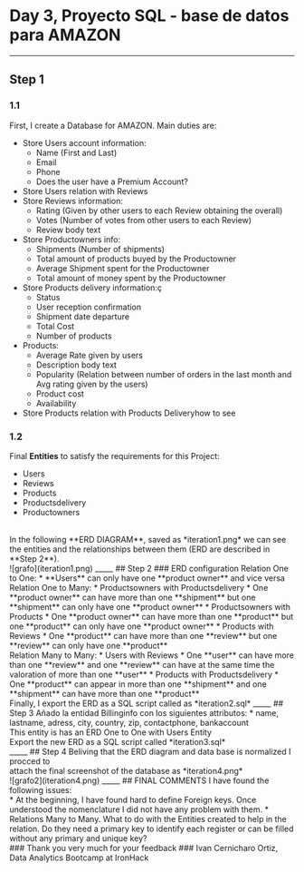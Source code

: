 # Day 3, Proyecto SQL - base de datos para AMAZON
_____
## Step 1
### 1.1
First, I create a Database for AMAZON. Main duties are:
<br>
* Store Users account information:
    * Name (First and Last)
    * Email
    * Phone
    * Does the user have a Premium Account?
* Store Users relation with Reviews
* Store Reviews information:
    * Rating (Given by other users to each Review obtaining the overall)
    * Votes (Number of votes from other users to each Review)
    * Review body text
* Store Productowners info:
    * Shipments (Number of shipments)
    * Total amount of products buyed by the Productowner
    * Average Shipment spent for the Productowner
    * Total amount of money spent by the Productowner
* Store Products delivery information:ç
    * Status
    * User reception confirmation
    * Shipment date departure
    * Total Cost
    * Number of products
* Products:
    * Average Rate given by users
    * Description body text
    * Popularity (Relation between number of orders in the last month and Avg rating given by the users)
    * Product cost
    * Availability
* Store Products relation with Products Deliveryhow to see
### 1.2
Final **Entities** to satisfy the requirements for this Project:
* Users
* Reviews
* Products
* Productsdelivery
* Productowners 
<br>
In the following **ERD DIAGRAM**, saved as *iteration1.png* we can see the entities and the relationships between them (ERD are described in **Step 2**). <br>
![grafo](iteration1.png)
_____
## Step 2
### ERD configuration
Relation One to One:
* **Users** can only have one **product owner** and vice versa
<br>
Relation One to Many: 
* Productsowners with Productsdelivery
    * One **product owner** can have more than one **shipment** but one **shipment** can only have one **product owner**
* Productsowners with Products
    * One **product owner** can have more than one **product** but one **product** can only have one **product owner**
* Products with Reviews
    * One **product** can have more than one **review** but one **review** can only have one **product**
<br>
Relation Many to Many:
* Users with Reviews
    * One **user** can have more than one **review** and one **review** can have at the same time the valoration of more than one **user**
* Products with Productsdelivery
    * One **product** can appear in more than one **shipment** and one **shipment** can have more than one **product**
<br>
Finally, I export the ERD as a SQL script called as *iteration2.sql*
_____
## Step 3
Añado la entidad Billinginfo con los siguientes attributos:
* name, lastname, adress, city, country, zip, contactphone, bankaccount
<br>
This entity is has an ERD One to One with Users Entity<br>
Export the new ERD as a SQL script called *iteration3.sql*<br>
_____
## Step 4
Beliving that the ERD diagram and data base is normalized I procced to<br>
attach the final screenshot of the database as *iteration4.png*<br>
![grafo2](iteration4.png)
_____
## FINAL COMMENTS
I have found the following issues:<br>
* At the beginning, I have found hard to define Foreign keys. Once understood the nomenclature I did not have any problem with them.
* Relations Many to Many. What to do with the Entities created to help in the relation. Do they need a primary key to identify each register or can be filled without any primary and unique key?
<br>
### Thank you very much for your feedback
### Ivan Cernicharo Ortiz, Data Analytics Bootcamp at IronHack